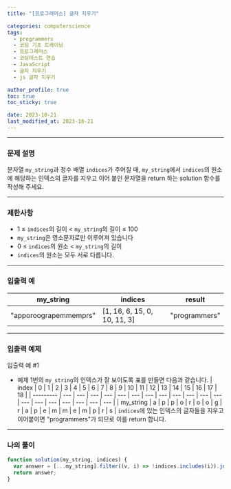 ```yaml
---
title: "[프로그래머스] 글자 지우기"

categories: computerscience
tags:
  - programmers
  - 코딩 기초 트레이닝
  - 프로그래머스
  - 코딩테스트 연습
  - JavaScript
  - 글자 지우기
  - js 글자 지우기

author_profile: true
toc: true
toc_sticky: true

date: 2023-10-21
last_modified_at: 2023-10-21
---
```


---

### 문제 설명

문자열 `my_string`과 정수 배열 `indices`가 주어질 때, `my_string`에서 `indices`의 원소에 해당하는 인덱스의 글자를 지우고 이어 붙인 문자열을 return 하는 solution 함수를 작성해 주세요.

---

### 제한사항

- 1 ≤ `indices`의 길이 < `my_string`의 길이 ≤ 100
- `my_string`은 영소문자로만 이루어져 있습니다
- 0 ≤ `indices`의 원소 < `my_string`의 길이
- `indices`의 원소는 모두 서로 다릅니다.

---

### 입출력 예

| my_string             | indices                      | result        |
| --------------------- | ---------------------------- | ------------- |
| "apporoograpemmemprs" | [1, 16, 6, 15, 0, 10, 11, 3] | "programmers" |

---

### 입출력 예제

입출력 예 #1

- 예제 1번의 `my_string`의 인덱스가 잘 보이도록 표를 만들면 다음과 같습니다.
  | index | 0 | 1 | 2 | 3 | 4 | 5 | 6 | 7 | 8 | 9 | 10 | 11 | 12 | 13 | 14 | 15 | 16 | 17 | 18 |
  | --------- | --- | --- | --- | --- | --- | --- | --- | --- | --- | --- | --- | --- | --- | --- | --- | --- | --- | --- | --- |
  | my_string | a | p | p | o | r | o | o | g | r | a | p | e | m | m | e | m | p | r | s |
  `indices`에 있는 인덱스의 글자들을 지우고 이어붙이면 "programmers"가 되므로 이를 return 합니다.

---

### 나의 풀이

```jsx
function solution(my_string, indices) {
  var answer = [...my_string].filter((v, i) => !indices.includes(i)).join("");
  return answer;
}
```
